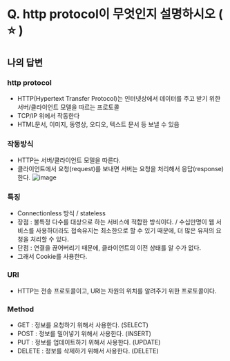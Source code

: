 # Q. http protocol이 무엇인지 설명하시오 ( ⭐ )

## 나의 답변

### http protocol
- HTTP(Hypertext Transfer Protocol)는 인터넷상에서 데이터를 주고 받기 위한 서버/클라이언트 모델을 따르는 프로토콜
- TCP/IP 위에서 작동한다
- HTML문서, 이미지, 동영상, 오디오, 텍스트 문서 등 보낼 수 있음

###  작동방식
- HTTP는 서버/클라이언트 모델을 따른다. 
- 클라이언트에서 요청(request)를 보내면 서버는 요청을 처리해서 응답(response)한다.
![image](https://user-images.githubusercontent.com/17926024/157563594-ab7378b4-e0ca-4630-a801-b47399d8bdd8.png)

### 특징
- Connectionless 방식 / stateless
- 장점 : 불특정 다수를 대상으로 하는 서비스에 적합한 방식이다. / 수십만명이 웹 서비스를 사용하더라도 접속유지는 최소한으로 할 수 있기 때문에, 더 많은 유저의 요청을 처리할 수 있다.
- 단점 : 연결을 끊어버리기 때문에, 클라이언트의 이전 상태를 알 수가 없다. 
- 그래서 Cookie를 사용한다.

### URI
- HTTP는 전송 프로토콜이고, URI는 자원의 위치를 알려주기 위한 프로토콜이다.

### Method
- GET : 정보를 요청하기 위해서 사용한다. (SELECT)
- POST : 정보를 밀어넣기 위해서 사용한다. (INSERT)
- PUT : 정보를 업데이트하기 위해서 사용한다. (UPDATE)
- DELETE : 정보를 삭제하기 위해서 사용한다. (DELETE)
